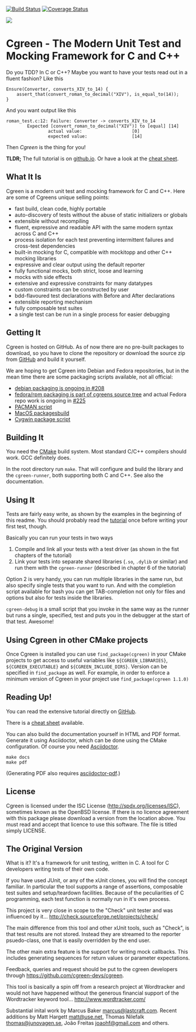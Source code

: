 [![Build Status](https://travis-ci.org/cgreen-devs/cgreen.svg?branch=master)](https://travis-ci.org/cgreen-devs/cgreen)
[![Coverage Status](https://coveralls.io/repos/cgreen-devs/cgreen/badge.svg?branch=master&service=github)](https://coveralls.io/github/cgreen-devs/cgreen?branch=master)

![](https://github.com/cgreen-devs/cgreen/blob/master/doc/logo.png?s=300)


Cgreen - The Modern Unit Test and Mocking Framework for C and C++
=================================================================

Do you TDD? In C or C++? Maybe you want to have your tests read out in
a fluent fashion? Like this

    Ensure(Converter, converts_XIV_to_14) {
        assert_that(convert_roman_to_decimal("XIV"), is_equal_to(14));
    }

And you want output like this

    roman_test.c:12: Failure: Converter -> converts_XIV_to_14
            Expected [convert_roman_to_decimal("XIV")] to [equal] [14]
                    actual value:                   [0]
                    expected value:                 [14]

Then *Cgreen* is the thing for you!

**TLDR;** The full tutorial is on
[github.io](https://cgreen-devs.github.io).  Or have a look at the
[cheat sheet](doc/cheat-sheet.md).

## What It Is

Cgreen is a modern unit test and mocking framework for C and C++. Here
are some of Cgreens unique selling points:

  - fast build, clean code, highly portable
  - auto-discovery of tests without the abuse of static initializers or globals
  - extensible without recompiling
  - fluent, expressive and readable API with the same modern syntax across C and C++
  - process isolation for each test preventing intermittent failures
    and cross-test dependencies
  - built-in mocking for C, compatible with mockitopp and other C++ mocking libraries
  - expressive and clear output using the default reporter
  - fully functional mocks, both strict, loose and learning
  - mocks with side effects
  - extensive and expressive constraints for many datatypes
  - custom constraints can be constructed by user
  - bdd-flavoured test declarations with Before and After declarations
  - extensible reporting mechanism
  - fully composable test suites
  - a single test can be run in a single process for easier debugging

## Getting It

Cgreen is hosted on GitHub. As of now there are no pre-built packages
to download, so you have to clone the repository or download the
source zip from [GitHub](http://www.github.com/cgreen-devs/cgreen) and
build it yourself.

We are hoping to get Cgreen into Debian and Fedora repositories, but in
the mean time there are some packaging scripts available, not all official:

  - [debian packaging is ongoing in #208](https://github.com/cgreen-devs/cgreen/issues/208)
  - [fedora/rpm packaging is part of cgreens source tree](https://github.com/cgreen-devs/cgreen/tree/master/contrib/rpm) and actual Fedora repo work is ongoing in [#225](https://github.com/cgreen-devs/cgreen/issues/225)
  - [PACMAN script](https://github.com/voins/cgreen-pkg)
  - [MacOS packagesbuild](https://github.com/cgreen-devs/cgreen-macosx-packaging)
  - [Cygwin package script](https://github.com/cgreen-devs/cgreen-cygport)

## Building It

You need the [CMake](http://www.cmake.org) build system. Most standard
C/C++ compilers should work. GCC definitely does.

In the root directory run ``make``. That will configure and build the
library and the `cgreen-runner`, both supporting both C and C++. See
also the documentation.

## Using It

Tests are fairly easy write, as shown by the examples in the beginning
of this readme. You should probably read the
[tutorial](https://cgreen-devs.github.io) once before writing your
first test, though.

Basically you can run your tests in two ways

1. Compile and link all your tests with a test driver (as shown in the
   fist chapters of the tutorial)
2. Link your tests into separate shared libraries (`.so`, `.dylib` or
   similar) and run them with the `cgreen-runner` (described in chapter
   6 of the tutorial)

Option 2 is very handy, you can run multiple libraries in the same
run, but also specify single tests that you want to run. And with the
completion script available for bash you can get TAB-completion not
only for files and options but also for tests inside the libraries.

`cgreen-debug` is a small script that you invoke in the same way as
the runner but runs a single, specified, test and puts you in the
debugger at the start of that test. Awesome!

## Using Cgreen in other CMake projects
Once Cgreen is installed you can use ``find_package(cgreen)`` in your CMake
projects to get access to useful variables like ``${CGREEN_LIBRARIES}``,
``${CGREEN_EXECUTABLE}`` and ``${CGREEN_INCLUDE_DIRS}``. Version can be
specified in ``find_package`` as well. For example, in order to enforce a minimum
version of Cgreen in your project use ``find_package(cgreen 1.1.0)``

## Reading Up!

You can read the extensive tutorial directly on
[GitHub](https://cgreen-devs.github.io).

There is a [cheat sheet](https://github.com/cgreen-devs/cgreen/blob/master/doc/cheat-sheet.md)
available.

You can also build the documentation yourself in HTML and PDF format.
Generate it using Asciidoctor, which can be done using the CMake
configuration. Of course you need
[Asciidoctor](http://www.asciidoctor.org).

    make docs
    make pdf

(Generating PDF also requires [asciidoctor-pdf](https://asciidoctor.org/docs/asciidoctor-pdf/).)

## License

Cgreen is licensed under the ISC License
(http://spdx.org/licenses/ISC), sometimes known as the OpenBSD
license. If there is no licence agreement with this package please
download a version from the location above. You must read and accept
that licence to use this software. The file is titled simply LICENSE.

## The Original Version

What is it? It's a framework for unit testing, written in C. A tool
for C developers writing tests of their own code.

If you have used JUnit, or any of the xUnit clones, you will find
the concept familiar. In particular the tool supports a range of
assertions, composable test suites and setup/teardown facilities.
Because of the peculiarities of C programming, each test function
is normally run in it's own process.

This project is very close in scope to the "Check" unit tester and
was influenced by it...
http://check.sourceforge.net/projects/check/

The main difference from this tool and other xUnit tools, such as
"Check",  is that test results are not stored. Instead they are
streamed to the reporter psuedo-class, one that is easily
overridden by the end user.

The other main extra feature is the support for writing mock
callbacks. This includes generating sequences for return values
or parameter expectations.

Feedback, queries and request should be put to the cgreen developers
through https://github.com/cgreen-devs/cgreen.

This tool is basically a spin off from a research project at
Wordtracker and would not have happened without the generous
financial support of the Wordtracker keyword tool...
http://www.wordtracker.com/

Substantial inital work by Marcus Baker <marcus@lastcraft.com>. Recent
additions by Matt Hargett <matt@use.net>, Thomas Nilefalk
<thomas@junovagen.se>, João Freitas <joaohf@gmail.com> and others.
